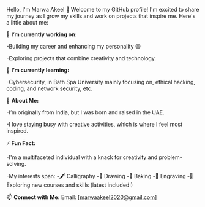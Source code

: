 Hello, I'm Marwa Akeel 👋
Welcome to my GitHub profile! I'm excited to share my journey as I grow my skills and work on projects that inspire me. Here's a little about me:

🔭 **I’m currently working on:**

-Building my career and enhancing my personality 😄

-Exploring projects that combine creativity and technology.

🌱 **I’m currently learning:**

-Cybersecurity, in Bath Spa University mainly focusing on, ethical hacking, coding, and network security, etc.

💬 **About Me:**

-I’m originally from India, but I was born and raised in the UAE.

-I love staying busy with creative activities, which is where I feel most inspired.

⚡ **Fun Fact:**

-I'm a multifaceted individual with a knack for creativity and problem-solving.

-My interests span:
    -🖋️ Calligraphy
    -🎨 Drawing
    -🍰 Baking
    -🔨 Engraving
    -📖 Exploring new courses and skills (latest included!)

📫 **Connect with Me:**
Email: [marwaakeel2020@gmail.com]




